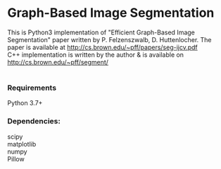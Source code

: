 # Graph-Based Image Segmentation
This is Python3 implementation of "Efficient Graph-Based Image Segmentation" paper written by P. Felzenszwalb, D. Huttenlocher. 
The paper is available at http://cs.brown.edu/~pff/papers/seg-ijcv.pdf <br>
C++ implementation is written by the author & is available on http://cs.brown.edu/~pff/segment/ <br>
<br>

### Requirements
Python 3.7+<br>

### Dependencies: 
scipy<br>
matplotlib<br>
numpy<br>
Pillow<br>

